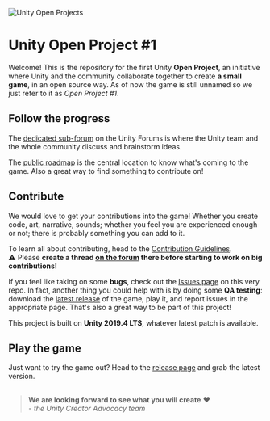 ![Unity Open Projects](https://imgur.com/Y0svl0w.png)
# Unity Open Project #1

Welcome! This is the repository for the first Unity **Open Project**, an initiative where Unity and the community collaborate together to create **a small game**, in an open source way. As of now the game is still unnamed so we just refer to it as *Open Project #1*.

## Follow the progress
The [dedicated sub-forum](https://forum.unity.com/forums/open-projects.531/) on the Unity Forums is where the Unity team and the whole community discuss and brainstorm ideas.

The [public roadmap](https://open.codecks.io/unity-open-project-1) is the central location to know what's coming to the game. Also a great way to find something to contribute on!  

## Contribute
We would love to get your contributions into the game! Whether you create code, art, narrative, sounds; whether you feel you are experienced enough or not; there is probably something you can add to it.

To learn all about contributing, head to the [Contribution Guidelines](https://docs.google.com/document/d/1PwBF4yQl69RxvVHZ2m2iiy5pYjd9QO-VcuXWDjB7QwA/edit#).  
⚠ Please **create a thread [on the forum](https://forum.unity.com/forums/open-projects.531/) there before starting to work on big contributions!** 

If you feel like taking on some **bugs**, check out the [Issues page](https://github.com/UnityTechnologies/open-project-1/issues) on this very repo. In fact, another thing you could help with is by doing some **QA testing**: download the [latest release](https://github.com/UnityTechnologies/open-project-1/releases) of the game, play it, and report issues in the appropriate page. That's also a great way to be part of this project!

This project is built on **Unity 2019.4 LTS**, whatever latest patch is available.

## Play the game
Just want to try the game out? Head to the [release page](https://github.com/UnityTechnologies/open-project-1/releases) and grab the latest version.

##

> **We are looking forward to see what you will create** ❤  
> *- the Unity Creator Advocacy team*
